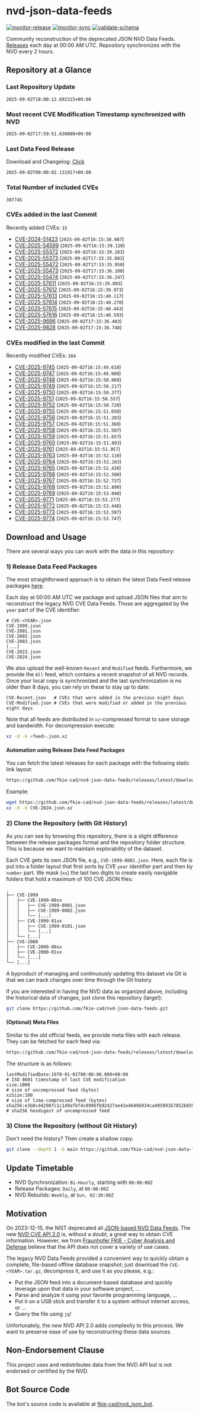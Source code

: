 # nvd-json-data-feeds

[![monitor-release](https://github.com/fkie-cad/nvd-json-data-feeds/actions/workflows/monitor_release.yml/badge.svg)](https://github.com/fkie-cad/nvd-json-data-feeds/actions/workflows/monitor_release.yml)
[![monitor-sync](https://github.com/fkie-cad/nvd-json-data-feeds/actions/workflows/monitor_sync.yml/badge.svg)](https://github.com/fkie-cad/nvd-json-data-feeds/actions/workflows/monitor_sync.yml)
[![validate-schema](https://github.com/fkie-cad/nvd-json-data-feeds/actions/workflows/validate_schema.yml/badge.svg)](https://github.com/fkie-cad/nvd-json-data-feeds/actions/workflows/validate_schema.yml)

Community reconstruction of the deprecated JSON NVD Data Feeds.
[Releases](https://github.com/fkie-cad/nvd-json-data-feeds/releases/latest) each day at 00:00 AM UTC.
Repository synchronizes with the NVD every 2 hours.

## Repository at a Glance

### Last Repository Update

```plain
2025-09-02T18:00:12.692315+00:00
```

### Most recent CVE Modification Timestamp synchronized with NVD

```plain
2025-09-02T17:59:51.630000+00:00
```

### Last Data Feed Release

Download and Changelog: [Click](https://github.com/fkie-cad/nvd-json-data-feeds/releases/latest)

```plain
2025-09-02T00:00:02.131917+00:00
```

### Total Number of included CVEs

```plain
307745
```

### CVEs added in the last Commit

Recently added CVEs: `15`

- [CVE-2024-51423](CVE-2024/CVE-2024-514xx/CVE-2024-51423.json) (`2025-09-02T16:15:38.087`)
- [CVE-2025-54599](CVE-2025/CVE-2025-545xx/CVE-2025-54599.json) (`2025-09-02T16:15:39.120`)
- [CVE-2025-55372](CVE-2025/CVE-2025-553xx/CVE-2025-55372.json) (`2025-09-02T16:15:39.283`)
- [CVE-2025-55373](CVE-2025/CVE-2025-553xx/CVE-2025-55373.json) (`2025-09-02T17:15:35.803`)
- [CVE-2025-55472](CVE-2025/CVE-2025-554xx/CVE-2025-55472.json) (`2025-09-02T17:15:35.950`)
- [CVE-2025-55473](CVE-2025/CVE-2025-554xx/CVE-2025-55473.json) (`2025-09-02T17:15:36.100`)
- [CVE-2025-55474](CVE-2025/CVE-2025-554xx/CVE-2025-55474.json) (`2025-09-02T17:15:36.247`)
- [CVE-2025-57611](CVE-2025/CVE-2025-576xx/CVE-2025-57611.json) (`2025-09-02T16:15:39.803`)
- [CVE-2025-57612](CVE-2025/CVE-2025-576xx/CVE-2025-57612.json) (`2025-09-02T16:15:39.973`)
- [CVE-2025-57613](CVE-2025/CVE-2025-576xx/CVE-2025-57613.json) (`2025-09-02T16:15:40.117`)
- [CVE-2025-57614](CVE-2025/CVE-2025-576xx/CVE-2025-57614.json) (`2025-09-02T16:15:40.270`)
- [CVE-2025-57615](CVE-2025/CVE-2025-576xx/CVE-2025-57615.json) (`2025-09-02T16:15:40.443`)
- [CVE-2025-57616](CVE-2025/CVE-2025-576xx/CVE-2025-57616.json) (`2025-09-02T16:15:40.593`)
- [CVE-2025-9696](CVE-2025/CVE-2025-96xx/CVE-2025-9696.json) (`2025-09-02T17:15:36.403`)
- [CVE-2025-9828](CVE-2025/CVE-2025-98xx/CVE-2025-9828.json) (`2025-09-02T17:15:36.740`)


### CVEs modified in the last Commit

Recently modified CVEs: `164`

- [CVE-2025-9745](CVE-2025/CVE-2025-97xx/CVE-2025-9745.json) (`2025-09-02T16:15:49.610`)
- [CVE-2025-9747](CVE-2025/CVE-2025-97xx/CVE-2025-9747.json) (`2025-09-02T16:15:49.900`)
- [CVE-2025-9748](CVE-2025/CVE-2025-97xx/CVE-2025-9748.json) (`2025-09-02T16:15:50.060`)
- [CVE-2025-9749](CVE-2025/CVE-2025-97xx/CVE-2025-9749.json) (`2025-09-02T16:15:50.217`)
- [CVE-2025-9750](CVE-2025/CVE-2025-97xx/CVE-2025-9750.json) (`2025-09-02T16:15:50.377`)
- [CVE-2025-9751](CVE-2025/CVE-2025-97xx/CVE-2025-9751.json) (`2025-09-02T16:15:50.557`)
- [CVE-2025-9752](CVE-2025/CVE-2025-97xx/CVE-2025-9752.json) (`2025-09-02T16:15:50.720`)
- [CVE-2025-9755](CVE-2025/CVE-2025-97xx/CVE-2025-9755.json) (`2025-09-02T16:15:51.050`)
- [CVE-2025-9756](CVE-2025/CVE-2025-97xx/CVE-2025-9756.json) (`2025-09-02T16:15:51.203`)
- [CVE-2025-9757](CVE-2025/CVE-2025-97xx/CVE-2025-9757.json) (`2025-09-02T16:15:51.360`)
- [CVE-2025-9758](CVE-2025/CVE-2025-97xx/CVE-2025-9758.json) (`2025-09-02T16:15:51.507`)
- [CVE-2025-9759](CVE-2025/CVE-2025-97xx/CVE-2025-9759.json) (`2025-09-02T16:15:51.657`)
- [CVE-2025-9760](CVE-2025/CVE-2025-97xx/CVE-2025-9760.json) (`2025-09-02T16:15:51.803`)
- [CVE-2025-9761](CVE-2025/CVE-2025-97xx/CVE-2025-9761.json) (`2025-09-02T16:15:51.957`)
- [CVE-2025-9763](CVE-2025/CVE-2025-97xx/CVE-2025-9763.json) (`2025-09-02T16:15:52.110`)
- [CVE-2025-9764](CVE-2025/CVE-2025-97xx/CVE-2025-9764.json) (`2025-09-02T16:15:52.263`)
- [CVE-2025-9765](CVE-2025/CVE-2025-97xx/CVE-2025-9765.json) (`2025-09-02T16:15:52.420`)
- [CVE-2025-9766](CVE-2025/CVE-2025-97xx/CVE-2025-9766.json) (`2025-09-02T16:15:52.580`)
- [CVE-2025-9767](CVE-2025/CVE-2025-97xx/CVE-2025-9767.json) (`2025-09-02T16:15:52.737`)
- [CVE-2025-9768](CVE-2025/CVE-2025-97xx/CVE-2025-9768.json) (`2025-09-02T16:15:52.890`)
- [CVE-2025-9769](CVE-2025/CVE-2025-97xx/CVE-2025-9769.json) (`2025-09-02T16:15:53.040`)
- [CVE-2025-9771](CVE-2025/CVE-2025-97xx/CVE-2025-9771.json) (`2025-09-02T16:15:53.277`)
- [CVE-2025-9772](CVE-2025/CVE-2025-97xx/CVE-2025-9772.json) (`2025-09-02T16:15:53.440`)
- [CVE-2025-9773](CVE-2025/CVE-2025-97xx/CVE-2025-9773.json) (`2025-09-02T16:15:53.597`)
- [CVE-2025-9774](CVE-2025/CVE-2025-97xx/CVE-2025-9774.json) (`2025-09-02T16:15:53.747`)


## Download and Usage

There are several ways you can work with the data in this repository:

### 1) Release Data Feed Packages

The most straightforward approach is to obtain the latest Data Feed release packages [here](https://github.com/fkie-cad/nvd-json-data-feeds/releases/latest).

Each day at 00:00 AM UTC we package and upload JSON files that aim to reconstruct the legacy NVD CVE Data Feeds.
Those are aggregated by the `year` part of the CVE identifier:

```
# CVE-<YEAR>.json
CVE-1999.json
CVE-2001.json
CVE-2002.json
CVE-2003.json
[...]
CVE-2023.json
CVE-2024.json
```

We also upload the well-known `Recent` and `Modified` feeds.
Furthermore, we provide the `All` feed, which contains a recent snapshot of all NVD records.
Once your local copy is synchronized and the last synchronization is no older than 8 days, you can rely on these to stay up to date:

```plain
CVE-Recent.json   # CVEs that were added in the previous eight days
CVE-Modified.json # CVEs that were modified or added in the previous eight days
```

Note that all feeds are distributed in `xz`-compressed format to save storage and bandwidth.
For decompression execute:

```sh
xz -d -k <feed>.json.xz
```

#### Automation using Release Data Feed Packages

You can fetch the latest releases for each package with the following static link layout:

```sh
https://github.com/fkie-cad/nvd-json-data-feeds/releases/latest/download/CVE-<YEAR>.json.xz
```

Example:

```sh
wget https://github.com/fkie-cad/nvd-json-data-feeds/releases/latest/download/CVE-2024.json.xz
xz -d -k CVE-2024.json.xz
```

### 2) Clone the Repository (with Git History)

As you can see by browsing this repository, there is a slight difference between the release packages format and the repository folder structure.
This is because we want to maintain explorability of the dataset.

Each CVE gets its own JSON file, e.g., `CVE-1999-0001.json`.
Here, each file is put into a folder layout that first sorts by CVE `year` identifier part and then by `number` part.
We mask (`xx`) the last two digits to create easily navigable folders that hold a maximum of 100 CVE JSON files:

```plain
.
├── CVE-1999
│   ├── CVE-1999-00xx
│   │   ├── CVE-1999-0001.json
│   │   ├── CVE-1999-0002.json
│   │   └── [...]
│   ├── CVE-1999-01xx
│   │   ├── CVE-1999-0101.json
│   │   └── [...]
│   └── [...]
├── CVE-2000
│   ├── CVE-2000-00xx
│   ├── CVE-2000-01xx
│   └── [...]
└── [...]
```

A byproduct of managing and continuously updating this dataset via Git is that we can track changes over time through the Git history.

If you are interested in having the NVD data as organized above, including the historical data of changes, just clone this repository (large!):

```sh
git clone https://github.com/fkie-cad/nvd-json-data-feeds.git
```

#### (Optional) Meta Files

Similar to the old official feeds, we provide meta files with each release. They can be fetched for each feed via:

```sh
https://github.com/fkie-cad/nvd-json-data-feeds/releases/latest/download/CVE-<YEAR>.meta
```

The structure is as follows:

```plain
lastModifiedDate:1970-01-01T00:00:00.000+00:00                          # ISO 8601 timestamp of last CVE modification
size:1000                                                               # size of uncompressed feed (bytes)
xzSize:100                                                              # size of lzma-compressed feed (bytes)
sha256:e3b0c44298fc1c149afbf4c8996fb92427ae41e4649b934ca495991b7852b855 # sha256 hexdigest of uncompressed feed
```

### 3) Clone the Repository (without Git History)

Don't need the history? Then create a shallow copy:

```sh
git clone --depth 1 -b main https://github.com/fkie-cad/nvd-json-data-feeds.git
```


## Update Timetable

* NVD Synchronization: `Bi-Hourly`, starting with `00:00:00Z`
* Release Packages: `Daily`, at `00:00:00Z`
* NVD Rebuilds: `Weekly`, at `Sun, 02:30:00Z`


## Motivation

On 2023-12-15, the NIST deprecated all [JSON-based NVD Data Feeds](https://nvd.nist.gov/vuln/data-feeds#divRetirementBanner-1).
The new [NVD CVE API 2.0](https://nvd.nist.gov/developers/vulnerabilities) is, without a doubt, a great way to obtain CVE information.
However, we from [Fraunhofer FKIE - Cyber Analysis and Defense](https://www.fkie.fraunhofer.de/en/departments/cad.html) believe that the API does not cover a variety of use cases.

The legacy NVD Data Feeds provided a convenient way to quickly obtain a complete, file-based offline database snapshot; just download the `CVE-<YEAR>.tar.gz`, decompress it, and use it as you please, e.g.:

- Put the JSON feed into a document-based database and quickly leverage upon that data in your software project, ...
- Parse and analyze it using your favorite programming language, ...
- Put it on a USB stick and transfer it to a system without internet access, or ...
- Query the file using `jq`!

Unfortunately, the new NVD API 2.0 adds complexity to this process.
We want to preserve ease of use by reconstructing these data sources.

## Non-Endorsement Clause

This project uses and redistributes data from the NVD API but is not endorsed or certified by the NVD.

## Bot Source Code

The bot's source code is available at [fkie-cad/nvd\_json\_bot](https://github.com/fkie-cad/nvd_json_bot).